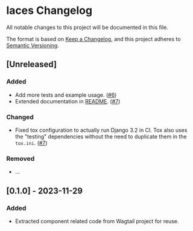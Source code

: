 # laces Changelog

All notable changes to this project will be documented in this file.

The format is based on [Keep a Changelog](https://keepachangelog.com/en/1.0.0/),
and this project adheres to [Semantic Versioning](https://semver.org/spec/v2.0.0.html).

## [Unreleased]

### Added

- Add more tests and example usage. ([#6](https://github.com/tbrlpld/laces/pull/6))
- Extended documentation in [README](./README.md). ([#7](https://github.com/tbrlpld/laces/pull/7))

### Changed

- Fixed tox configuration to actually run Django 3.2 in CI. Tox also uses the "testing" dependencies without the need to duplicate them in the `tox.ini`. ([#7](https://github.com/tbrlpld/laces/pull/7))

### Removed

- ...

## [0.1.0] - 2023-11-29

### Added

- Extracted component related code from Wagtail project for reuse.

<!-- TEMPLATE - keep below to copy for new releases -->
<!--


## [x.y.z] - YYYY-MM-DD

### Added

- ...

### Changed

- ...

### Removed

- ...

-->

